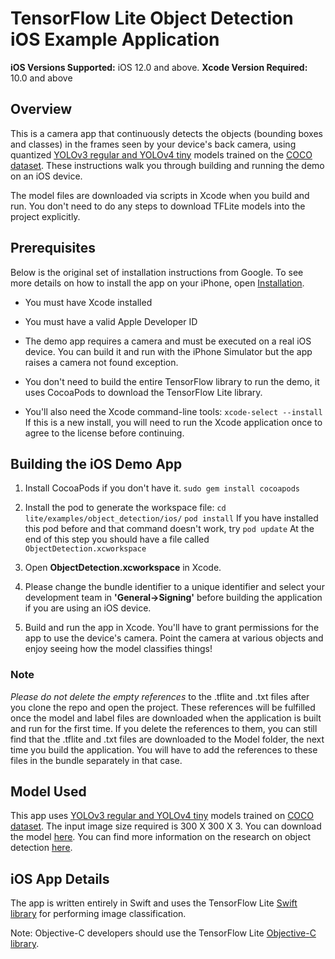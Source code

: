 # TensorFlow Lite Object Detection iOS Example Application

**iOS Versions Supported:** iOS 12.0 and above.
**Xcode Version Required:** 10.0 and above

## Overview

This is a camera app that continuously detects the objects (bounding boxes and classes) in the frames seen by your device's back camera, using quantized [YOLOv3 regular and YOLOv4 tiny](../../..) models trained on the [COCO dataset](http://cocodataset.org/). These instructions walk you through building and running the demo on an iOS device.

The model files are downloaded via scripts in Xcode when you build and run. You don't need to do any steps to download TFLite models into the project explicitly.

<!-- TODO(b/124116863): Add app screenshot. -->

## Prerequisites

Below is the original set of installation instructions from Google. To see more details on how to install the app on your iPhone, open [Installation](INSTALL.md).

* You must have Xcode installed

* You must have a valid Apple Developer ID

* The demo app requires a camera and must be executed on a real iOS device. You can build it and run with the iPhone Simulator but the app raises a camera not found exception.

* You don't need to build the entire TensorFlow library to run the demo, it uses CocoaPods to download the TensorFlow Lite library.

* You'll also need the Xcode command-line tools:
 ```xcode-select --install```
 If this is a new install, you will need to run the Xcode application once to agree to the license before continuing.
## Building the iOS Demo App

1. Install CocoaPods if you don't have it.
```sudo gem install cocoapods```

2. Install the pod to generate the workspace file:
```cd lite/examples/object_detection/ios/```
```pod install```
  If you have installed this pod before and that command doesn't work, try
```pod update```
At the end of this step you should have a file called ```ObjectDetection.xcworkspace```

3. Open **ObjectDetection.xcworkspace** in Xcode.

4. Please change the bundle identifier to a unique identifier and select your development team in **'General->Signing'** before building the application if you are using an iOS device.

5. Build and run the app in Xcode.
You'll have to grant permissions for the app to use the device's camera. Point the camera at various objects and enjoy seeing how the model classifies things!

### Note
_Please do not delete the empty references_ to the .tflite and .txt files after you clone the repo and open the project. These references will be fulfilled once the model and label files are downloaded when the application is built and run for the first time. If you delete the references to them, you can still find that the .tflite and .txt files are downloaded to the Model folder, the next time you build the application. You will have to add the references to these files in the bundle separately in that case.

## Model Used

This app uses [YOLOv3 regular and YOLOv4 tiny](../../..) models trained on [COCO dataset](http://cocodataset.org/). The input image size required is 300 X 300 X 3. You can download the model [here](../models). You can find more information on the research on object detection [here](https://github.com/tensorflow/models/tree/master/research/object_detection).

## iOS App Details

The app is written entirely in Swift and uses the TensorFlow Lite
[Swift library](https://github.com/tensorflow/tensorflow/tree/master/tensorflow/lite/swift)
for performing image classification.

Note: Objective-C developers should use the TensorFlow Lite
[Objective-C library](https://github.com/tensorflow/tensorflow/tree/master/tensorflow/lite/objc).
